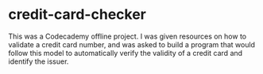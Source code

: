 # credit-card-checker
This was a Codecademy offline project. I was given resources on how to validate a credit card number, and was asked to build a program that would follow this model to automatically verify the validity of a credit card and identify the issuer.
